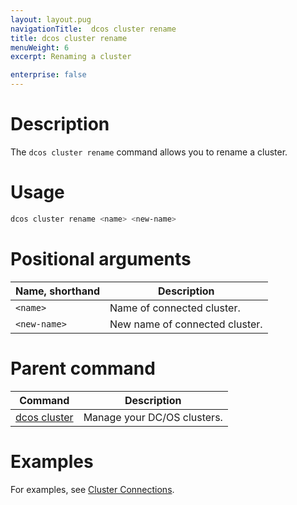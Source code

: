 ```yaml
---
layout: layout.pug
navigationTitle:  dcos cluster rename
title: dcos cluster rename
menuWeight: 6
excerpt: Renaming a cluster

enterprise: false
---
```


# Description
The `dcos cluster rename` command allows you to rename a cluster.

# Usage

```bash
dcos cluster rename <name> <new-name>
```

# Positional arguments

| Name, shorthand |  Description |
|---------|-------------|
| `<name>`   |  Name of connected cluster. |
| `<new-name>`   |  New name of connected cluster. |

# Parent command

| Command | Description |
|---------|-------------|
| [dcos cluster](/dcos/1.11/cli/command-reference/dcos-cluster/) | Manage your DC/OS clusters. |

# Examples
For examples, see [Cluster Connections](/dcos/1.11/administering-clusters/multiple-clusters/cluster-connections/).
